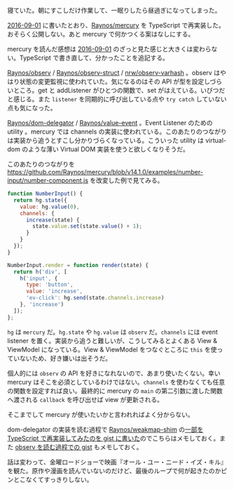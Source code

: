 寝ていた。朝にすこしだけ作業して、一眠りしたら昼過ぎになってしまった。

[2016-09-01][] に書いたとおり、[Raynos/mercury][] を TypeScript で再実装した。おそらく公開しない。あと mercury で何かつくる案はなしにする。

mercury を読んだ感想は [2016-09-01][] のざっと見た感じと大きくは変わらない。TypeScript で書き直して、分かったことを追記する。

[Raynos/observ][] / [Raynos/observ-struct][] / [nrw/observ-varhash][] 。observ はやはり状態の変更監視に使われていた。気になるのはその API が型を設定しづらいところ。get と addListener がひとつの関数で、set がはえている。いびつだと感じる。また `listener` を同期的に呼び出している点や `try catch` していない点も気になった。

[Raynos/dom-delegator][] / [Raynos/value-event][] 。Event Listener のための utility 。mercury では channels の実装に使われている。このあたりのつながりは実装から追うとすこし分かりづらくなっている。こういった utility は virtual-dom のような薄い Virtual DOM 実装を使うと欲しくなりそうだ。

このあたりのつながりを https://github.com/Raynos/mercury/blob/v14.1.0/examples/number-input/number-component.js を改変した例で見てみる。

```js
function NumberInput() {
  return hg.state({
    value: hg.value(0),
    channels: {
      increase(state) {
        state.value.set(state.value() + 1);
      }
    }
  });
}

NumberInput.render = function render(state) {
  return h('div', [
    h('input', {
      type: 'button',
      value: 'increase',
      'ev-click': hg.send(state.channels.increase)
    }, 'increase')
  ]);
};
```

`hg` は `mercury` だ。`hg.state` や `hg.value` は `observ` だ。`channels` には event listener を置く。実装から追うと難しいが、こうしてみるとよくある View & ViewModel になっている。View & ViewModel をつなぐところに `this` を使っていないため、好き嫌いは出そうだ。

個人的には `observ` の API を好きになれないので、あまり使いたくない。幸い mercury はそこを必須としているわけではない。`channels` を使わなくても任意の関数を設定すれば良い。最終的に mercury の `main` の第二引数に渡した関数へ渡される `callback` を呼び出せば view が更新される。

そこまでして mercury が使いたいかと言われればよく分からない。

dom-delegator の実装を読む過程で [Raynos/weakmap-shim][] の[一部を TypeScript で再実装してみたのを gist に書いた](https://gist.github.com/bouzuya/05d967cf47aa5cee69d1c8df83a32ca1)のでこちらはメモしておく。また [observ を読む過程での gist](https://gist.github.com/bouzuya/f49c8b8307c569ac27500ef4b7c44ef1) もメモしておく。

話は変わって、金曜ロードショーで映画『オール・ユー・ニード・イズ・キル』を観た。原作や漫画を読んでいないのだけど、最後のループで何が起きたのかピンとこなくてすっきりしない。

[2016-09-01]: http://blog.bouzuya.net/2016/09/01/
[Raynos/dom-delegator]: https://github.com/Raynos/dom-delegator
[Raynos/mercury]: https://github.com/Raynos/mercury
[Raynos/observ-struct]: https://github.com/Raynos/observ-struct
[Raynos/observ]: https://github.com/Raynos/observ
[Raynos/value-event]: https://github.com/Raynos/value-event
[Raynos/weakmap-shim]: https://github.com/Raynos/weakmap-shim
[nrw/observ-varhash]: https://github.com/nrw/observ-varhash
